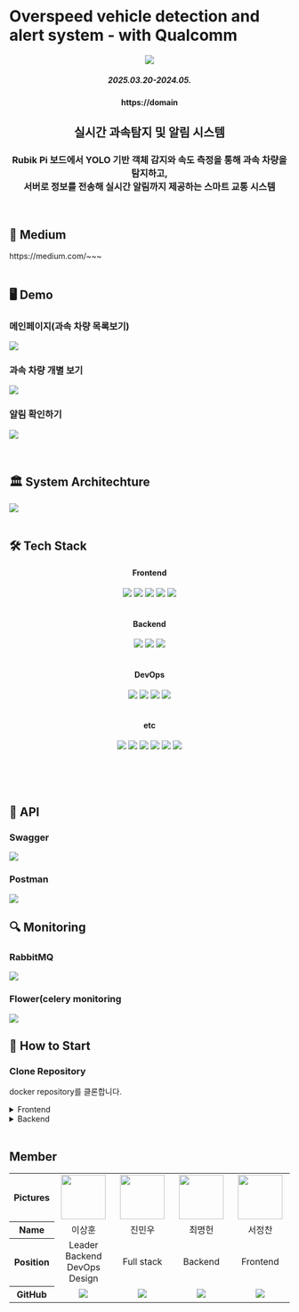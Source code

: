 # <icon> Overspeed vehicle detection and alert system - with Qualcomm
<div align=center>
<img src="~~"/>
<h5>2025.03.20-2024.05.</h5>
<h4>https://domain</h4>
<h2>실시간 과속탐지 및 알림 시스템</h2>
<h3>Rubik Pi 보드에서 YOLO 기반 객체 감지와 속도 측정을 통해 과속 차량을 탐지하고,<br>
서버로 정보를 전송해 실시간 알림까지 제공하는 스마트 교통 시스템</h3>
</div>
<br />

<h2>📖 Medium</h2>
https://medium.com/~~~
<br />
<br />

<h2>🖥️ Demo</h2>
<h3>메인페이지(과속 차량 목록보기)</h3>
<img src="https://github.com/~~~">
<h3>과속 차량 개별 보기</h3>
<img src="https://github.com/~~~">
<h3>알림 확인하기</h3>
<img src="https://github.com/~~~">


<br />
<br />
<br />

<h2>🏛️ System Architechture</h2>
<img src="https://github.com/~~~~">

<br />
<br />

<h2>🛠️ Tech Stack</h2>
<div align=center>
<h4>Frontend</h4>
<img src="https://img.shields.io/badge/React-61DAFB?style=for-the-badge&logo=react&logoColor=white">
<img src="https://img.shields.io/badge/TypeScript-3178C6?style=for-the-badge&logo=typescript&logoColor=white">
<img src="https://img.shields.io/badge/Tailwind_CSS-38B2AC?style=for-the-badge&logo=tailwind-css&logoColor=white">
<img src="https://img.shields.io/badge/Prettier-F7B93E?style=for-the-badge&logo=prettier&logoColor=white">
<img src="https://img.shields.io/badge/Axios-5A29E4?style=for-the-badge&logo=Axios&logoColor=white">

<br />
<br />
<h4>Backend</h4>
<img src="https://img.shields.io/badge/Django-092E20?style=for-the-badge&logo=django&logoColor=white">
<img src="https://img.shields.io/badge/Gunicorn-499848?style=for-the-badge&logo=gunicorn&logoColor=white">
<img src="https://img.shields.io/badge/MySQL-4479A1?style=for-the-badge&logo=mysql&logoColor=white">


<br />
<br />
<h4>DevOps</h4>
<img src="https://img.shields.io/badge/Amazon EC2-FF9900?style=for-the-badge&logo=Amazon EC2&logoColor=white"/>
<img src="https://img.shields.io/badge/Amazon RDS-527FFF?style=for-the-badge&logo=amazonrds&logoColor=white"/>
<img src="https://img.shields.io/badge/Docker-2496ED?style=for-the-badge&logo=docker&logoColor=white">
<img src="https://img.shields.io/badge/GitHub_Actions-2088FF?style=for-the-badge&logo=github-actions&logoColor=white">

<br />
<br />
<h4>etc</h4>
<img src="https://img.shields.io/badge/GitHub-181717?style=for-the-badge&logo=github&logoColor=white">
<img src="https://img.shields.io/badge/Slack-4A154B?style=for-the-badge&logo=slack&logoColor=white">
<img src="https://img.shields.io/badge/Notion-000000?style=for-the-badge&logo=notion&logoColor=white">
<img src="https://img.shields.io/badge/Figma-F24E1E?style=for-the-badge&logo=figma&logoColor=white">
<img src="https://img.shields.io/badge/Postman-FF6C37?style=for-the-badge&logo=postman&logoColor=white">
<img src="https://img.shields.io/badge/Swagger-85EA2D?style=for-the-badge&logo=swagger&logoColor=white">
<br />
<br />
</div>

<br />


<br />
<br />
<h2>📁 API</h2>
<h3>Swagger</h3>
<img src="https://github.com/~~~">
<h3>Postman</h3>
<img src="https://github.com/~~~~">

<br />

<h2>🔍 Monitoring</h2>
<h3>RabbitMQ</h3>
<img src="https://github.com/~~~">

<h3>Flower(celery monitoring</h3>
<img src="https://github.com/~~~">

<br />
<h2>📓 How to Start</h2>

### Clone Repository
  docker repository를 클론합니다.

    
  
<details>
  <summary>Frontend</summary>
  
  ### Install Packages
  패키지 설치를 합니다.
  ```
  ```
      

  ### Add Environment Files
  환경 파일을 생성해 줍니다.

  #### .env
  ```
  ```
  ### Getting Started
  마지막으로 개발 서버를 열어줍니다.
  ```
  ```

  ### See Result
  http://localhost:3000 에 접속하여 결과물을 조회합니다.

</details>


<details>
  <summary>Backend</summary>

  ### Add Environment Files(.env)
  **/.env**
  ```
  DATABASE_NAME= 
  DATABASE_USER=
  DATABASE_PASS=
  DATABASE_HOST=
  DATABASE_PORT=
  SECRET_KEY=


  ```
  ```
  
  

  ```
  
  ### Docker Run Command
  백엔드 서비스를 시작하기 위해 다음 Docker Compose 명령어를 실행합니다.
  ```bash
  docker-compose -p teaml -f Solomon-Docker/docker-compose.prod.yml up -d -—build
  ```
            
</details>
<br /> 
<!-- <h2>📂 Directory Structure</h2>

<br />
<br /> -->
<h2>Member</h2>

<table width="1000">
    <thead>
    </thead>
    <tbody>
    <tr>
        <th>Pictures</th>
         <td width="100" align="center">
            <a href="https://github.com/lsh1215">
                <img src="https://github.com/~~~" width="80" height="80">
            </a>
        </td>
        <td width="100" align="center">
            <a href="https://github.com/~~~">
                <img src="https://github.com/~~`" width="80" height="80">
            </a>
        </td>
        <td width="100" align="center">
            <a href="https://github.com/~~~">
                <img src="https://github.com/~~~" width="80" height="80">
            </a>
        </td>
        <td width="100" align="center">
            <a href="https://github.com/~~~">
                <img src="https://github.com/~~~" width="80" height="80">
            </a>
        </td>
    </tr>
    <tr>
        <th>Name</th>
        <td width="100" align="center">이상훈</td>
        <td width="100" align="center">진민우</td>
        <td width="100" align="center">최명헌</td>
        <td width="100" align="center">서정찬</td>
    </tr>
    <tr>
        <th>Position</th>
        <td width="10" align="center">
            Leader<br>
            Backend<br>
            DevOps<br>
            Design<br/>
        </td>
        <td width="100" align="center">
            Full stack<br>
        </td>
        <td width="100" align="center">
            Backend<br>
        </td>
        <td width="100" align="center">
            Frontend<br>
        </td>
    </tr>
    <tr>
        <th>GitHub</th>
        <td width="100" align="center">
            <a href="https://github.com/lsh1215">
                <img src="http://img.shields.io/badge/lsh1215-green?style=social&logo=github"/>
            </a>
        </td>
        <td width="100" align="center">
            <a href="https://github.com/Jminu">
                <img src="http://img.shields.io/badge/Jminu-green?style=social&logo=github"/>
            </a>
        </td>
        <td width="100" align="center">
            <a href="https://github.com/~~~">
                <img src="http://img.shields.io/badge/myun1022-green?style=social&logo=github"/>
            </a>
        </td>
        <td width="100" align="center">
            <a href="https://github.com/~~~">
                <img src="http://img.shields.io/badge/UpToMind-green?style=social&logo=github"/>
            </a>
        </td>
     </tr>
    </tbody>
</table>



<br />
<br />

